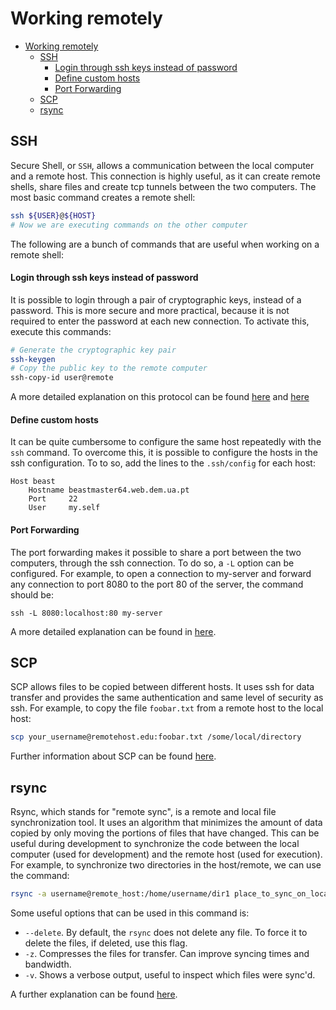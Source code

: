 # Working remotely

- [Working remotely](#working-remotely)
  - [SSH](#ssh)
      - [Login through ssh keys instead of password](#login-through-ssh-keys-instead-of-password)
      - [Define custom hosts](#define-custom-hosts)
      - [Port Forwarding](#port-forwarding)
  - [SCP](#scp)
  - [rsync](#rsync)

## SSH

Secure Shell, or `SSH`, allows a communication between the local computer and a remote host. This connection is highly useful, as it can create remote shells, share files and create tcp tunnels between the two computers. The most basic command creates a remote shell:

```bash
ssh ${USER}@${HOST}
# Now we are executing commands on the other computer
```

The following are a bunch of commands that are useful when working on a remote shell:

#### Login through ssh keys instead of password

It is possible to login through a pair of cryptographic keys, instead of a password. This is more secure and more practical, because it is not required to enter the password at each new connection. To activate this, execute this commands:

```bash
# Generate the cryptographic key pair
ssh-keygen
# Copy the public key to the remote computer
ssh-copy-id user@remote
```

A more detailed explanation on this protocol can be found [here](https://www.ssh.com/ssh/#sec-Automate-with-SSH-keys-but-manage-them) and [here](https://www.hostinger.com/tutorials/ssh-tutorial-how-does-ssh-work)

#### Define custom hosts

It can be quite cumbersome to configure the same host repeatedly with the `ssh` command. To overcome this, it is possible to configure the hosts in the ssh configuration. To to so, add the lines to the `.ssh/config` for each host:

```
Host beast
    Hostname beastmaster64.web.dem.ua.pt
    Port     22
    User     my.self
```

#### Port Forwarding

The port forwarding makes it possible to share a port between the two computers, through the ssh connection. To do so, a `-L` option can be configured. For example, to open a connection to my-server and forward any connection to port 8080 to the port 80 of the server, the command should be:

```
ssh -L 8080:localhost:80 my-server
```

A more detailed explanation can be found in [here](https://www.ssh.com/ssh/tunneling/example).

## SCP

SCP allows files to be copied between different hosts. It uses ssh for data transfer and provides the same authentication and same level of security as ssh. For example, to copy the file `foobar.txt` from a remote host to the local host:

```bash
scp your_username@remotehost.edu:foobar.txt /some/local/directory
```

Further information about SCP can be found [here](http://www.hypexr.org/linux_scp_help.php).

## rsync

Rsync, which stands for "remote sync", is a remote and local file synchronization tool. It uses an algorithm that minimizes the amount of data copied by only moving the portions of files that have changed. This can be useful during development to synchronize the code between the local computer (used for development) and the remote host (used for execution). For example, to synchronize two directories in the host/remote, we can use the command:

```bash
rsync -a username@remote_host:/home/username/dir1 place_to_sync_on_local_machine
```

Some useful options that can be used in this command is:

- `--delete`. By default, the `rsync` does not delete any file. To force it to delete the files, if deleted, use this flag.
- `-z`. Compresses the files for transfer. Can improve syncing times and bandwidth.
- `-v`. Shows a verbose output, useful to inspect which files were sync'd.

A further explanation can be found [here](https://www.digitalocean.com/community/tutorials/how-to-use-rsync-to-sync-local-and-remote-directories-on-a-vps).
